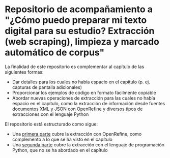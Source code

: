 Repositorio de acompañamiento a "¿Cómo puedo preparar mi texto digital para su estudio? Extracción (web scraping), limpieza y marcado automático de corpus"
=====

La finalidad de este repositorio es complementar al capítulo de las siguientes formas:
- Dar detalles para los cuales no había espacio en el capítulo (p. ej. capturas de pantalla adicionales)
- Proporcionar los ejemplos de código en formato fácilmente copiable
- Abordar nuevas operaciones de extracción para las cuales no había espacio en el capítulo, como la extracción de información desde fuentes documentos XML y JSON con OpenRefine y diversos tipos de extracciones con el lenguaje Python

El repositorio está estructurado como sigue:

- Una [primera parte](./01-extraccion-con-openrefine) cubre la extracción con OpenRefine, como complemento a lo que se ha visto en el capítulo
- Una [segunda parte](./02-extraccion-con-python) cubre la extracción con el lenguaje de programación Python, que no se ha abordado en el capítulo

<html>
<!--
%TODO añadir información de instalación de python-->
</html>
